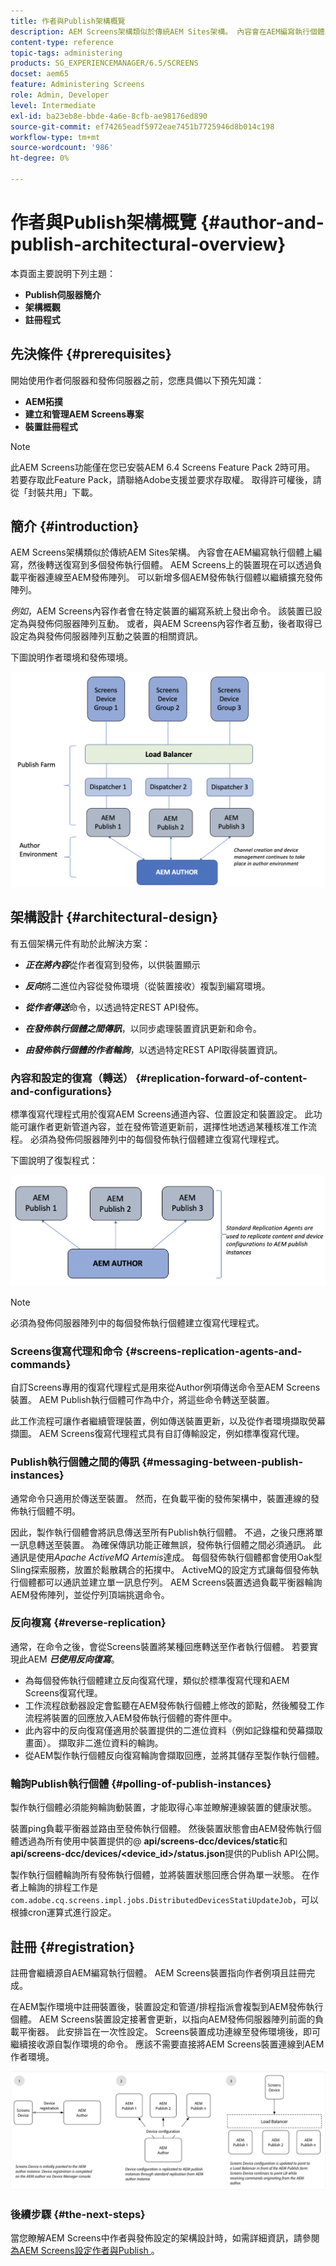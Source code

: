 ```yaml
---
title: 作者與Publish架構概覽
description: AEM Screens架構類似於傳統AEM Sites架構。 內容會在AEM編寫執行個體上編寫，然後轉送復寫到多個發佈執行個體。
content-type: reference
topic-tags: administering
products: SG_EXPERIENCEMANAGER/6.5/SCREENS
docset: aem65
feature: Administering Screens
role: Admin, Developer
level: Intermediate
exl-id: ba23eb8e-bbde-4a6e-8cfb-ae98176ed890
source-git-commit: ef74265eadf5972eae7451b7725946d8b014c198
workflow-type: tm+mt
source-wordcount: '986'
ht-degree: 0%

---
```


# 作者與Publish架構概覽 {#author-and-publish-architectural-overview}

本頁面主要說明下列主題：

* **Publish伺服器簡介**
* **架構概觀**
* **註冊程式**

## 先決條件 {#prerequisites}

開始使用作者伺服器和發佈伺服器之前，您應具備以下預先知識：

* **AEM拓撲**
* **建立和管理AEM Screens專案**
* **裝置註冊程式**

>[!NOTE]
>
>此AEM Screens功能僅在您已安裝AEM 6.4 Screens Feature Pack 2時可用。 若要存取此Feature Pack，請聯絡Adobe支援並要求存取權。 取得許可權後，請從「封裝共用」下載。

## 簡介 {#introduction}

AEM Screens架構類似於傳統AEM Sites架構。 內容會在AEM編寫執行個體上編寫，然後轉送復寫到多個發佈執行個體。 AEM Screens上的裝置現在可以透過負載平衡器連線至AEM發佈陣列。 可以新增多個AEM發佈執行個體以繼續擴充發佈陣列。

*例如*，AEM Screens內容作者會在特定裝置的編寫系統上發出命令。 該裝置已設定為與發佈伺服器陣列互動。 或者，與AEM Screens內容作者互動，後者取得已設定為與發佈伺服器陣列互動之裝置的相關資訊。

下圖說明作者環境和發佈環境。

![screen_shot_2019-03-04at30236pm](assets/screen_shot_2019-03-04at30236pm.png)

## 架構設計 {#architectural-design}

有五個架構元件有助於此解決方案：

* ***正在將內容***&#x200B;從作者復寫到發佈，以供裝置顯示

* ***反向***&#x200B;將二進位內容從發佈環境（從裝置接收）複製到編寫環境。
* ***從作者傳送***&#x200B;命令，以透過特定REST API發佈。
* ***在發佈執行個體之間傳訊***，以同步處理裝置資訊更新和命令。
* ***由發佈執行個體的作者輪詢***，以透過特定REST API取得裝置資訊。

### 內容和設定的復寫（轉送） {#replication-forward-of-content-and-configurations}

標準復寫代理程式用於復寫AEM Screens通道內容、位置設定和裝置設定。 此功能可讓作者更新管道內容，並在發佈管道更新前，選擇性地透過某種核准工作流程。 必須為發佈伺服器陣列中的每個發佈執行個體建立復寫代理程式。

下圖說明了復製程式：

![screen_shot_2019-03-04at33935pm](assets/screen_shot_2019-03-04at33935pm.png)

>[!NOTE]
>
>必須為發佈伺服器陣列中的每個發佈執行個體建立復寫代理程式。

### Screens復寫代理和命令 {#screens-replication-agents-and-commands}

自訂Screens專用的復寫代理程式是用來從Author例項傳送命令至AEM Screens裝置。 AEM Publish執行個體可作為中介，將這些命令轉送至裝置。

此工作流程可讓作者繼續管理裝置，例如傳送裝置更新，以及從作者環境擷取熒幕擷圖。 AEM Screens復寫代理程式具有自訂傳輸設定，例如標準復寫代理。

### Publish執行個體之間的傳訊 {#messaging-between-publish-instances}

通常命令只適用於傳送至裝置。 然而，在負載平衡的發佈架構中，裝置連線的發佈執行個體不明。

因此，製作執行個體會將訊息傳送至所有Publish執行個體。 不過，之後只應將單一訊息轉送至裝置。 為確保傳訊功能正確無誤，發佈執行個體之間必須通訊。 此通訊是使用&#x200B;*Apache ActiveMQ Artemis*&#x200B;達成。 每個發佈執行個體都會使用Oak型Sling探索服務，放置於鬆散耦合的拓撲中。 ActiveMQ的設定方式讓每個發佈執行個體都可以通訊並建立單一訊息佇列。 AEM Screens裝置透過負載平衡器輪詢AEM發佈陣列，並從佇列頂端挑選命令。

### 反向複寫 {#reverse-replication}

通常，在命令之後，會從Screens裝置將某種回應轉送至作者執行個體。 若要實現此AEM ***已使用反向復寫***。

* 為每個發佈執行個體建立反向復寫代理，類似於標準復寫代理和AEM Screens復寫代理。
* 工作流程啟動器設定會監聽在AEM發佈執行個體上修改的節點，然後觸發工作流程將裝置的回應放入AEM發佈執行個體的寄件匣中。
* 此內容中的反向復寫僅適用於裝置提供的二進位資料（例如記錄檔和熒幕擷取畫面）。 擷取非二進位資料的輪詢。
* 從AEM製作執行個體反向復寫輪詢會擷取回應，並將其儲存至製作執行個體。

### 輪詢Publish執行個體 {#polling-of-publish-instances}

製作執行個體必須能夠輪詢動裝置，才能取得心率並瞭解連線裝置的健康狀態。

裝置ping負載平衡器並路由至發佈執行個體。 然後裝置狀態會由AEM發佈執行個體透過為所有使用中裝置提供的@ **api/screens-dcc/devices/static**&#x200B;和&#x200B;**api/screens-dcc/devices/&lt;device_id>/status.json**&#x200B;提供的Publish API公開。

製作執行個體輪詢所有發佈執行個體，並將裝置狀態回應合併為單一狀態。 在作者上輪詢的排程工作是`com.adobe.cq.screens.impl.jobs.DistributedDevicesStatiUpdateJob`，可以根據cron運算式進行設定。

## 註冊 {#registration}

註冊會繼續源自AEM編寫執行個體。 AEM Screens裝置指向作者例項且註冊完成。

在AEM製作環境中註冊裝置後，裝置設定和管道/排程指派會複製到AEM發佈執行個體。 AEM Screens裝置設定接著會更新，以指向AEM發佈伺服器陣列前面的負載平衡器。 此安排旨在一次性設定。 Screens裝置成功連線至發佈環境後，即可繼續接收源自製作環境的命令。 應該不需要直接將AEM Screens裝置連線到AEM作者環境。

![screen_shot_2019-02-25at15218pm](assets/screen_shot_2019-02-25at15218pm.png)

### 後續步驟 {#the-next-steps}

當您瞭解AEM Screens中作者與發佈設定的架構設計時，如需詳細資訊，請參閱[為AEM Screens設定作者與Publish ](author-and-publish.md)。
